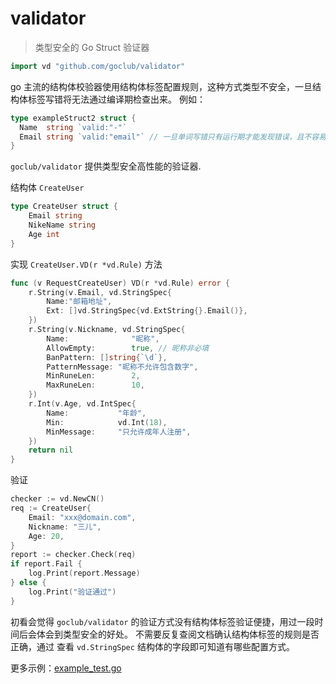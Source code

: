 # validator

> 类型安全的 Go Struct 验证器

```go
import vd "github.com/goclub/validator"
```

go 主流的结构体校验器使用结构体标签配置规则，这种方式类型不安全，一旦结构体标签写错将无法通过编译期检查出来。
例如：

```go
type exampleStruct2 struct {
  Name  string `valid:"-"`
  Email string `valid:"email"` // 一旦单词写错只有运行期才能发现错误，且不容易记住各种语法
}
```

`goclub/validator` 提供类型安全高性能的验证器.

结构体 `CreateUser`

```go
type CreateUser struct {
	Email string
	NikeName string
	Age int
}
```
实现 `CreateUser.VD(r *vd.Rule)` 方法

```go
func (v RequestCreateUser) VD(r *vd.Rule) error {
	r.String(v.Email, vd.StringSpec{
		Name:"邮箱地址",
		Ext: []vd.StringSpec{vd.ExtString{}.Email()},
	})
	r.String(v.Nickname, vd.StringSpec{
		Name:              "昵称",
		AllowEmpty:        true, // 昵称非必填
		BanPattern: []string{`\d`},
		PatternMessage: "昵称不允许包含数字",
		MinRuneLen:        2,
		MaxRuneLen:        10,
	})
	r.Int(v.Age, vd.IntSpec{
		Name:           "年龄",
		Min:            vd.Int(18),
		MinMessage:     "只允许成年人注册",
	})
	return nil
}
```

验证

```go
checker := vd.NewCN()
req := CreateUser{
    Email: "xxx@domain.com",
    Nickname: "三儿",
    Age: 20,
}
report := checker.Check(req)
if report.Fail {
    log.Print(report.Message)
} else {
    log.Print("验证通过")
}
```

初看会觉得 `goclub/validator` 的验证方式没有结构体标签验证便捷，用过一段时间后会体会到类型安全的好处。
不需要反复查阅文档确认结构体标签的规则是否正确，通过 查看 `vd.StringSpec` 结构体的字段即可知道有哪些配置方式。

更多示例：[example_test.go](https://github.com/goclub/validator/blob/main/example_test.go)